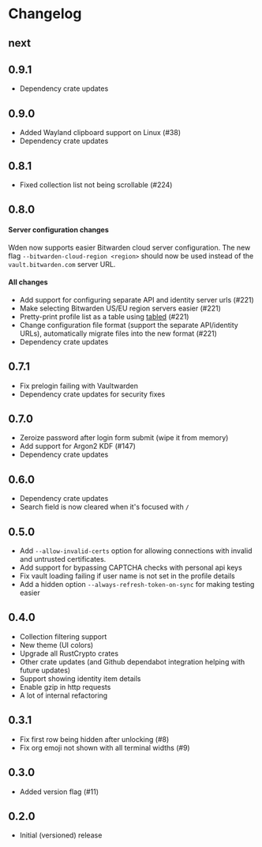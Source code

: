 # Changelog

## next

## 0.9.1

- Dependency crate updates

## 0.9.0

- Added Wayland clipboard support on Linux (#38)
- Dependency crate updates

## 0.8.1

- Fixed collection list not being scrollable (#224)

## 0.8.0

#### Server configuration changes
Wden now supports easier Bitwarden cloud server configuration. The new flag `--bitwarden-cloud-region <region>` should now be used instead of the `vault.bitwarden.com` server URL.

#### All changes

- Add support for configuring separate API and identity server urls (#221)
- Make selecting Bitwarden US/EU region servers easier (#221)
- Pretty-print profile list as a table using [tabled](https://crates.io/crates/tabled/) (#221)
- Change configuration file format (support the separate API/identity URLs), automatically migrate files into the new format (#221)
- Dependency crate updates

## 0.7.1

- Fix prelogin failing with Vaultwarden
- Dependency crate updates for security fixes

## 0.7.0

- Zeroize password after login form submit (wipe it from memory)
- Add support for Argon2 KDF (#147)
- Dependency crate updates

## 0.6.0

- Dependency crate updates
- Search field is now cleared when it's focused with `/`

## 0.5.0

- Add `--allow-invalid-certs` option for allowing connections with invalid and untrusted certificates.
- Add support for bypassing CAPTCHA checks with personal api keys
- Fix vault loading failing if user name is not set in the profile details
- Add a hidden option `--always-refresh-token-on-sync` for making testing easier

## 0.4.0

- Collection filtering support
- New theme (UI colors)
- Upgrade all RustCrypto crates
- Other crate updates (and Github dependabot integration helping with future updates)
- Support showing identity item details
- Enable gzip in http requests
- A lot of internal refactoring

## 0.3.1

- Fix first row being hidden after unlocking (#8)
- Fix org emoji not shown with all terminal widths (#9)

## 0.3.0

- Added version flag (#11)

## 0.2.0

- Initial (versioned) release
